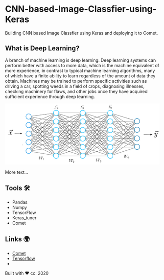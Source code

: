 # CNN-based-Image-Classfier-using-Keras
Building CNN based Image Classfier using Keras and deploying it to Comet.

## What is Deep Learning?
A branch of machine learning is deep learning. Deep learning systems can perform better with access to more data, which is the machine equivalent of more experience, in contrast to typical machine learning algorithms, many of which have a finite ability to learn regardless of the amount of data they obtain. Machines may be trained to perform specific activities such as driving a car, spotting weeds in a field of crops, diagnosing illnesses, checking machinery for flaws, and other jobs once they have acquired sufficient experience through deep learning.

![Screenshots!](0_AONVmd3v4wO_dWr6.png "Screenshots")




More text...




## Tools 🛠 
- Pandas
- Numpy
- TensorFlow
- Keras_tuner
- Comet


## Links 🌍 
- [Comet](www.comet.ml)
- [Tensorflow](www.dacade.org)
- 

Built with ❤️  cc: 2020

